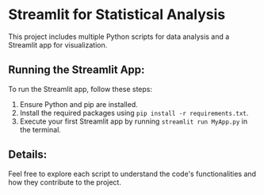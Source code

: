 # Streamlit for Statistical Analysis

This project includes multiple Python scripts for data analysis and a Streamlit app for visualization.


## Running the Streamlit App:

To run the Streamlit app, follow these steps:
1. Ensure Python and pip are installed.
2. Install the required packages using `pip install -r requirements.txt`.
3. Execute your first Streamlit app by running `streamlit run MyApp.py` in the terminal.

## Details:

Feel free to explore each script to understand the code's functionalities and how they contribute to the project.
